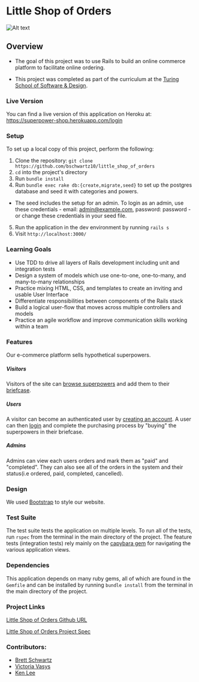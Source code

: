 # Little Shop of Orders

![Alt text](./app/assets/images/entrance.png?raw=true "Entrance")

## Overview

* The goal of this project was to use Rails to build an online commerce platform to facilitate online ordering.

* This project was completed as part of the curriculum at the [Turing School of Software & Design](http://turing.io).

### Live Version

You can find a live version of this application on Heroku at: https://superpower-shop.herokuapp.com/login

### Setup

To set up a local copy of this project, perform the following:

  1. Clone the repository: `git clone https://github.com/bschwartz10/little_shop_of_orders`
  2. `cd` into the project's directory
  3. Run `bundle install`
  4. Run `bundle exec rake db:{create,migrate,seed}` to set up the postgres database and seed it with categories and powers.
  - The seed includes the setup for an admin. To login as an admin, use these credentials - email: admin@example.com, password: password - or change these credentials in your seed file.
  5. Run the application in the dev environment by running `rails s`
  6. Visit `http://localhost:3000/`

### Learning Goals

  * Use TDD to drive all layers of Rails development including unit and integration tests
  * Design a system of models which use one-to-one, one-to-many, and many-to-many relationships
  * Practice mixing HTML, CSS, and templates to create an inviting and usable User Interface
  * Differentiate responsibilities between components of the Rails stack
  * Build a logical user-flow that moves across multiple controllers and models
  * Practice an agile workflow and improve communication skills working within a team

### Features
Our e-commerce platform sells hypothetical superpowers.

##### Visitors
Visitors of the site can [browse superpowers](https://superpower-shop.herokuapp.com/powers) and add them to their [briefcase](https://superpower-shop.herokuapp.com/briefcase).

##### Users
A visitor can become an authenticated user by [creating an account](https://superpower-shop.herokuapp.com/users/new). A user can then [login](https://superpower-shop.herokuapp.com/login) and complete the purchasing process by "buying" the superpowers in their briefcase.

##### Admins
Admins can view each users orders and mark them as "paid" and "completed". They can also see all of the orders in the system and their status(i.e ordered, paid, completed, cancelled).

### Design
We used [Bootstrap](http://getbootstrap.com/) to style our website.

### Test Suite

The test suite tests the application on multiple levels. To run all of the tests, run `rspec` from the terminal in the main directory of the project. The feature tests (integration tests) rely mainly on the [capybara gem](https://github.com/jnicklas/capybara) for navigating the various application views.

### Dependencies

This application depends on many ruby gems, all of which are found in the `Gemfile` and can be installed by running `bundle install` from the terminal in the main directory of the project.

### Project Links
[Little Shop of Orders Github URL](https://github.com/bschwartz10/little_shop_of_orders)

[Little Shop of Orders Project Spec](http://backend.turing.io/module2/projects/little_shop)

### Contributors:
* [Brett Schwartz](https://github.com/bschwartz10/little_shop_of_orders)
* [Victoria Vasys](https://github.com/VictoriaVasys)
* [Ken Lee](https://github.com/wewert)
